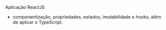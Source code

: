 
Aplicação ReactJS  

 - componentização, propriedades, estados, imutabilidade e hooks, além de aplicar o TypeScript.
